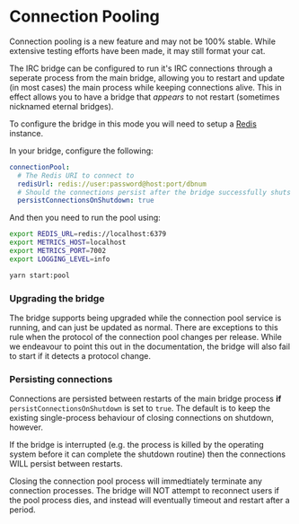 Connection Pooling
==================

<section class="warning">
Connection pooling is a new feature and may not be 100% stable. While extensive testing efforts have been made, it may still format your cat.
</section>

The IRC bridge can be configured to run it's IRC connections through a seperate process from the main bridge,
allowing you to restart and update (in most cases) the main process while keeping connections alive. This in 
effect allows you to have a bridge that *appears* to not restart (sometimes nicknamed eternal bridges).

To configure the bridge in this mode you will need to setup a [Redis](https://redis.io/) instance.

In your bridge, configure the following:

```yaml
connectionPool:
  # The Redis URI to connect to 
  redisUrl: redis://user:password@host:port/dbnum
  # Should the connections persist after the bridge successfully shuts down?
  persistConnectionsOnShutdown: true
```

And then you need to run the pool using:

```sh
export REDIS_URL=redis://localhost:6379
export METRICS_HOST=localhost
export METRICS_PORT=7002
export LOGGING_LEVEL=info

yarn start:pool
```

### Upgrading the bridge

The bridge supports being upgraded while the connection pool service is running, and can just be updated as normal.
There are exceptions to this rule when the protocol of the connection pool changes per release. While we endeavour
to point this out in the documentation, the bridge will also fail to start if it detects a protocol change.

### Persisting connections

Connections are persisted between restarts of the main bridge process **if** `persistConnectionsOnShutdown` is 
set to `true`. The default is to keep the existing single-process behaviour of closing connections on shutdown, however.

If the bridge is interrupted (e.g. the process is killed by the operating system before it can complete the shutdown routine)
then the connections WILL persist between restarts.

Closing the connection pool process will immedtiately terminate any connection processes. The bridge will NOT attempt
to reconnect users if the pool process dies, and instead will eventually timeout and restart after a period.